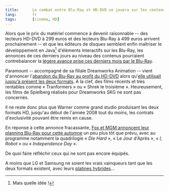 ```yaml
---
title:      Le combat entre Blu-Ray et HD-DVD se jouera sur les contenus
lang:       fr
tags:       [cinema, HD]
---
```


Alors que le prix du matériel commence à devenir raisonnable -- des lecteurs HD-DVD à 299 euros et des lecteurs Blu-Ray à 499 euros arrivent prochainement -- et que les éditeurs de disques semblent enfin maîtriser le développement en Java[^1] d'éléments interactifs sur les Blu-Ray, les annonces de ces derniers jours au niveau des contenus pourraient contrebalancer la [légère avance prise ces derniers mois par le Blu-Ray](/2007/07/sony-renforce-le-marketing-de-son-format-dvd-hd-blu-ray.html).


[^1]: Mais quelle idée !

Paramount -- accompagné de sa filiale Dreamworks Animation -- vient d'annoncer l'[abandon du Blu-Ray au profit du HD-DVD](http://www.viacom.com/NEWS/NewsText.aspx?RID=1042073) alors qu'[elle utilisait jusqu'à présent les deux formats](http://www.ratiatum.com/news2472_Paramount_proposera_du_BluRay_et_du_HD_DVD.html). A la clef, des films récents et très rentables comme « Tranformers » ou « Shrek le troisième ». Heureusement, les films de Spielberg réalisés pour Dreamworks SKG ne sont pas concernés.

Il ne reste donc plus que Warner comme grand studio produisant les deux formats HD, jusqu'au début de l'année 2008 tout du moins, les contrats d'exclusivité pouvant être remis en cause.

En réponse à cette annonce fracassante, [Fox et MGM annoncent leur planning Blu-Ray pour cette automne](http://biz.yahoo.com/cnw/070820/fox_home_entertainmnt.html?.v=1) un peu plus tôt que prévu, avec au programme notamment la quadrilogie « *Die Hard* », « Le Jour d'Après », « *I, Robot* » ou « *Independence Day* ».

De quoi faire réfléchir ceux qui ne sont pas encore équipés.

A moins que LG et Samsung ne soient les vrais vainqueurs tant que les deux formats existent, avec leurs [platines hybrides](http://www.dvdrama.com/news.php?21023)...
